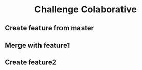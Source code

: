 <h1 align="center">Challenge Colaborative</h1>


## Create feature from master

## Merge with feature1

## Create feature2
